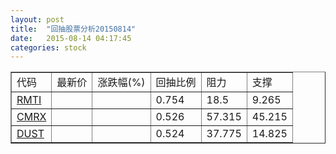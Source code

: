 ```yaml
---
layout: post
title:  "回抽股票分析20150814"
date:   2015-08-14 04:17:45
categories: stock
---
```

<script type="text/javascript">
var stockList = []
stockList.push('gb_rmti');
stockList.push('gb_cmrx');
stockList.push('gb_dust');
</script>
<table border="1">
 <tr>
 <td>代码</td>
 <td>最新价</td>
 <td>涨跌幅(%)</td>
 <td>回抽比例</td>
 <td>阻力</td>
 <td>支撑</td>
</tr>
  <tr id="rmti">
  <td><a href="http://stock.finance.sina.com.cn/usstock/quotes/RMTI.html" target="_blank">RMTI</a></td><td></td><td></td><td>0.754</td><td>18.5</td><td>9.265</td></tr>
  <tr id="cmrx">
  <td><a href="http://stock.finance.sina.com.cn/usstock/quotes/CMRX.html" target="_blank">CMRX</a></td><td></td><td></td><td>0.526</td><td>57.315</td><td>45.215</td></tr>
  <tr id="dust">
  <td><a href="http://stock.finance.sina.com.cn/usstock/quotes/DUST.html" target="_blank">DUST</a></td><td></td><td></td><td>0.524</td><td>37.775</td><td>14.825</td></tr>
</table>

